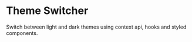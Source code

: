 # Theme Switcher

Switch between light and dark themes using context api, hooks and styled components.

